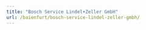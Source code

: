 ```yaml
---
title: "Bosch Service Lindel+Zeller GmbH"
url: /baienfurt/bosch-service-lindel-zeller-gmbh/
---
```

